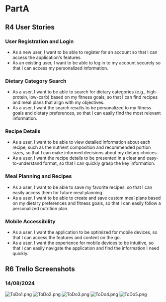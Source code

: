 # PartA

## R4	User Stories
### User Registration and Login
* As a new user, I want to be able to register for an account so that I can access the application's features.
* As an existing user, I want to be able to log in to my account securely so that I can access my personalized information.
### Dietary Category Search
* As a user, I want to be able to search for dietary categories (e.g., high-protein, low-carb) based on my fitness goals, so that I can find recipes and meal plans that align with my objectives.
* As a user, I want the search results to be personalized to my fitness goals and dietary preferences, so that I can easily find the most relevant information.
### Recipe Details
* As a user, I want to be able to view detailed information about each recipe, such as the nutrient composition and recommended portion sizes, so that I can make informed decisions about my dietary choices.
* As a user, I want the recipe details to be presented in a clear and easy-to-understand format, so that I can quickly grasp the key information.
### Meal Planning and Recipes
* As a user, I want to be able to save my favorite recipes, so that I can easily access them for future meal planning.
* As a user, I want to be able to create and save custom meal plans based on my dietary preferences and fitness goals, so that I can easily follow a personalized nutrition plan.
### Mobile Accessibility
* As a user, I want the application to be optimized for mobile devices, so that I can access the features and content on the go.
* As a user, I want the experience for mobile devices to be intuitive, so that I can easily navigate the application and find the information I need quickly.

## R6 Trello Screenshots
### 14/08/2024
![ToDo1.png](./docs/ToDo1.png)
![ToDo2.png](./docs/ToDo2.png)
![ToDo3.png](./docs/ToDo3.png)
![ToDo4.png](./docs/ToDo4.png)
![ToDo5.png](./docs/ToDo5.png)


